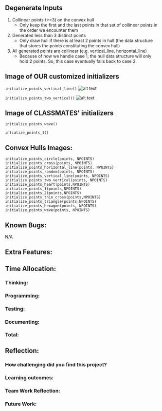 ## Degenerate Inputs
1. Collinear points (>=3) on the convex hull
    - Only keep the first and the last points in that set of collinear points in the order we encounter them
2. Generated less than 3 distinct points
    - Only draw hull if there is at least 2 points in hull (the data structure that stores the points constituting the convex hull)
3. All generated points are collinear (e.g. vertical_line, horizontal_line)
    - Because of how we handle case 1, the hull data structure will only hold 2 points. So, this case eventually falls back to case 2.

## Image of OUR customized initializers
`initialize_points_vertical_line()`
![alt text](/Users/mhu/Documents/3250_ziyouhu/hull2d-ziyouhu-victoriafigueroa/vertical.png)

`initialize_points_two_vertical()`
![alt text](/Users/mhu/Documents/3250_ziyouhu/hull2d-ziyouhu-victoriafigueroa/vertical.png)

## Image of CLASSMATES' initializers
`initialize_points_wave()`

`intialize_points_1()`

## Convex Hulls Images:

`initialize_points_circle(points, NPOINTS) `
`initialize_points_cross(points, NPOINTS)`
`initialize_points_horizontal_line(points, NPOINTS)`
`initialize_points_random(points, NPOINTS)`
`initialize_points_vertical_line(points, NPOINTS)`
`initialize_points_two_vertical(points, NPOINTS)`
`initialize_points_heart(points,NPOINTS)`
`initialize_points_1(points,NPOINTS)`
`initialize_points_2(points,NPOINTS)`
`initialize_points_thin_cross(points,NPOINTS)`
`initialize_points_triangle(points,NPOINTS)`
`initialize_points_hexagon(points, NPOINTS)`
`initialize_points_wave(points, NPOINTS)`

## Known Bugs:
N/A

## Extra Features:

## Time Allocation:

### Thinking:
### Programming:
### Testing:
### Documenting:
### Total:

## Reflection:
### How challenging did you find this project? 

### Learning outcomes:

### Team Work Reflection:

### Future Work: